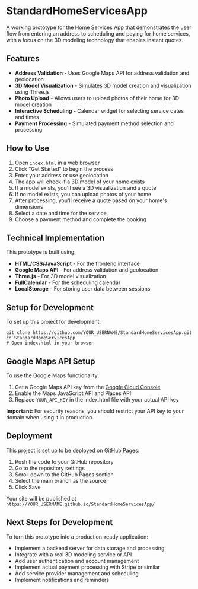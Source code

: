 # StandardHomeServicesApp

A working prototype for the Home Services App that demonstrates the user flow from entering an address to scheduling and paying for home services, with a focus on the 3D modeling technology that enables instant quotes.

## Features

- **Address Validation** - Uses Google Maps API for address validation and geolocation
- **3D Model Visualization** - Simulates 3D model creation and visualization using Three.js
- **Photo Upload** - Allows users to upload photos of their home for 3D model creation
- **Interactive Scheduling** - Calendar widget for selecting service dates and times
- **Payment Processing** - Simulated payment method selection and processing

## How to Use

1. Open `index.html` in a web browser
2. Click "Get Started" to begin the process
3. Enter your address or use geolocation
4. The app will check if a 3D model of your home exists
5. If a model exists, you'll see a 3D visualization and a quote
6. If no model exists, you can upload photos of your home
7. After processing, you'll receive a quote based on your home's dimensions
8. Select a date and time for the service
9. Choose a payment method and complete the booking

## Technical Implementation

This prototype is built using:

- **HTML/CSS/JavaScript** - For the frontend interface
- **Google Maps API** - For address validation and geolocation
- **Three.js** - For 3D model visualization
- **FullCalendar** - For the scheduling calendar
- **LocalStorage** - For storing user data between sessions

## Setup for Development

To set up this project for development:

```
git clone https://github.com/YOUR_USERNAME/StandardHomeServicesApp.git
cd StandardHomeServicesApp
# Open index.html in your browser
```

## Google Maps API Setup

To use the Google Maps functionality:

1. Get a Google Maps API key from the [Google Cloud Console](https://console.cloud.google.com/)
2. Enable the Maps JavaScript API and Places API
3. Replace `YOUR_API_KEY` in the index.html file with your actual API key

**Important:** For security reasons, you should restrict your API key to your domain when using it in production.

## Deployment

This project is set up to be deployed on GitHub Pages:

1. Push the code to your GitHub repository
2. Go to the repository settings
3. Scroll down to the GitHub Pages section
4. Select the main branch as the source
5. Click Save

Your site will be published at `https://YOUR_USERNAME.github.io/StandardHomeServicesApp/`

## Next Steps for Development

To turn this prototype into a production-ready application:

- Implement a backend server for data storage and processing
- Integrate with a real 3D modeling service or API
- Add user authentication and account management
- Implement actual payment processing with Stripe or similar
- Add service provider management and scheduling
- Implement notifications and reminders
